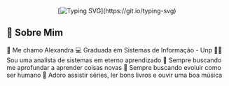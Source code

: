 <!-- Cabeçalhos -->
<div align="center">

[![Typing SVG](https://readme-typing-svg.demolab.com/?lines=Bem+vindo+ao+meu+Github+!!!)](https://git.io/typing-svg)

</div>

## 💎 Sobre Mim 
 🚀 Me chamo Alexandra
 💻 Graduada em Sistemas de Informação - Unp
 👩‍💻 Sou uma analista de sistemas em eterno aprendizado
 🎯 Sempre buscando me aprofundar a aprender coisas novas
 🌻 Sempre buscando evoluir como ser humano
 🦄 Adoro assistir séries, ler bons livros e ouvir uma boa música






<!--
**alebona/alebona** is a ✨ _special_ ✨ repository because its `README.md` (this file) appears on your GitHub profile.

Here are some ideas to get you started:

- 🔭 I’m currently working on ...
- 🌱 I’m currently learning ...
- 👯 I’m looking to collaborate on ...
- 🤔 I’m looking for help with ...
- 💬 Ask me about ...
- 📫 How to reach me: ...
- 😄 Pronouns: ...
- ⚡ Fun fact: ...
-->
